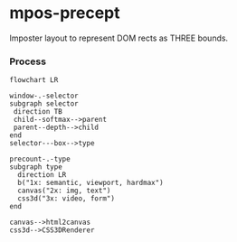 # mpos-precept
Imposter layout to represent DOM rects as THREE bounds.

### Process
```mermaid
flowchart LR

window-.-selector
subgraph selector
 direction TB
 child--softmax-->parent
 parent--depth-->child
end
selector---box-->type

precount-.-type
subgraph type
  direction LR
  b("1x: semantic, viewport, hardmax")
  canvas("2x: img, text")
  css3d("3x: video, form")
end

canvas-->html2canvas
css3d-->CSS3DRenderer
```
